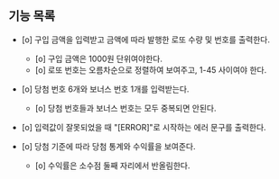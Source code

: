 ## 기능 목록

- [o] 구입 금액을 입력받고 금액에 따라 발행한 로또 수량 및 번호를 출력한다.
    - [o] 구입 금액은 1000원 단위여야한다.
    - [o] 로또 번호는 오름차순으로 정렬하여 보여주고, 1-45 사이여야 한다.

- [o] 당첨 번호 6개와 보너스 번호 1개를 입력받는다.
    - [o] 당첨 번호들과 보너스 번호는 모두 중복되면 안된다.

- [o] 입력값이 잘못되었을 때 "[ERROR]"로 시작하는 에러 문구를 출력한다.
  
- [o] 당첨 기준에 따라 당첨 통계와 수익률을 보여준다.
    - [o] 수익률은 소수점 둘째 자리에서 반올림한다.